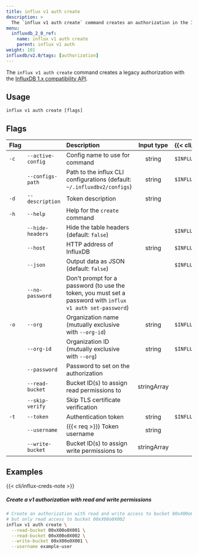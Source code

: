 ```yaml
---
title: influx v1 auth create
description: >
  The `influx v1 auth create` command creates an authorization in the InfluxDB 1.x compatibility API.
menu:
  influxdb_2_0_ref:
    name: influx v1 auth create
    parent: influx v1 auth
weight: 101
influxdb/v2.0/tags: [authorization]
---
```


The `influx v1 auth create` command creates a legacy authorization with the [InfluxDB 1.x compatibility API](/influxdb/v2.0/reference/api/influxdb-1x/).

## Usage
```
influx v1 auth create [flags]
```

## Flags
| Flag |                   | Description                                                                                                | Input type  | {{< cli/mapped >}}      |
|:-----|:------------------|:-------------------------------------------------------------------------------------------------------    |:-----------:|:------------------------|
| `-c` | `--active-config` | Config name to use for command                                                                             | string      | `$INFLUX_ACTIVE_CONFIG` |
|      | `--configs-path`  | Path to the influx CLI configurations (default: `~/.influxdbv2/configs`)                                   | string      | `$INFLUX_CONFIGS_PATH`  |
| `-d` | `--description`   | Token description                                                                                          | string      |                         |
| `-h` | `--help`          | Help for the `create` command                                                                              |             |                         |
|      | `--hide-headers`  | Hide the table headers (default: `false`)                                                                  |             | `$INFLUX_HIDE_HEADERS`  |
|      | `--host`          | HTTP address of InfluxDB                                                                                   | string      | `$INFLUX_HOST`          |
|      | `--json`          | Output data as JSON (default: `false`)                                                                     |             | `$INFLUX_OUTPUT_JSON`   |
|      | `--no-password`   | Don't prompt for a password (to use the token, you must set a password with `influx v1 auth set-password`) |             |                         |
| `-o` | `--org`           | Organization name (mutually exclusive with `--org-id`)                                                     | string      | `$INFLUX_ORG`           |
|      | `--org-id`        | Organization ID (mutually exclusive with `--org`)                                                          | string      | `$INFLUX_ORG_ID`        |
|      | `--password`      | Password to set on the authorization                                                                       |             |                         |
|      | `--read-bucket`   | Bucket ID(s) to assign read permissions to                                                                 | stringArray |                         |
|      | `--skip-verify`   | Skip TLS certificate verification                                                                          |             |                         |
| `-t` | `--token`         | Authentication token                                                                                       | string      | `$INFLUX_TOKEN`         |
|      | `--username`      | ({{< req >}}) Token username                                                                               | string      |                         |
|      | `--write-bucket`  | Bucket ID(s) to assign write permissions to                                                                | stringArray |                         |

## Examples

{{< cli/influx-creds-note >}}

##### Create a v1 authorization with read and write permissions
```sh
# Create an authorization with read and write access to bucket 00xX00o0X001
# but only read access to bucket 00xX00o0X002
influx v1 auth create \
  --read-bucket 00xX00o0X001 \
  --read-bucket 00xX00o0X002 \
  --write-bucket 00xX00o0X001 \
  --username example-user
```
